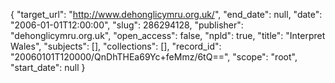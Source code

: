 {
  "target_url": "http://www.dehonglicymru.org.uk/", 
  "end_date": null, 
  "date": "2006-01-01T12:00:00", 
  "slug": 286294128, 
  "publisher": "dehonglicymru.org.uk", 
  "open_access": false, 
  "npld": true, 
  "title": "Interpret Wales", 
  "subjects": [], 
  "collections": [], 
  "record_id": "20060101T120000/QnDhTHEa69Yc+feMmz/6tQ==", 
  "scope": "root", 
  "start_date": null
}


